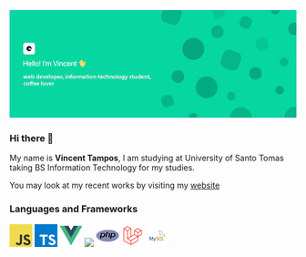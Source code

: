 ![Readme Banner](https://raw.githubusercontent.com/glitchcodes/glitchcodes/6f3963b578d8865c0a6fb3ae5a4e0e9bfaaaccba/readme-banner.png)

### Hi there 👋
My name is **Vincent Tampos**, I am studying at University of Santo Tomas taking BS Information Technology for my studies.

You may look at my recent works by visiting my [website](https://glitchcodes.netlify.app)

### Languages and Frameworks
[<img src='https://raw.githubusercontent.com/github/explore/80688e429a7d4ef2fca1e82350fe8e3517d3494d/topics/javascript/javascript.png' width='40' />](https://github.com/glitchcodes/) [<img src='https://raw.githubusercontent.com/github/explore/80688e429a7d4ef2fca1e82350fe8e3517d3494d/topics/typescript/typescript.png' width='40' />](https://github.com/glitchcodes/) [<img src='https://raw.githubusercontent.com/github/explore/80688e429a7d4ef2fca1e82350fe8e3517d3494d/topics/vue/vue.png' width='40'>](https://github.com/glitchcodes/) [<img src='https://glitchcodes.netlify.app/nuxt-logo.png' width='40'>](https://github.com/glitchcodes/) [<img src='https://raw.githubusercontent.com/github/explore/ccc16358ac4530c6a69b1b80c7223cd2744dea83/topics/php/php.png' width='40' />](https://github.com/glitchcodes) [<img src='https://raw.githubusercontent.com/github/explore/56a826d05cf762b2b50ecbe7d492a839b04f3fbf/topics/laravel/laravel.png' width='40' />](https://github.com/glitchcodes) 
[<img src='https://raw.githubusercontent.com/github/explore/80688e429a7d4ef2fca1e82350fe8e3517d3494d/topics/mysql/mysql.png' width='40' />](https://github.com/glitchcodes) 

<!--
**glitchcodes/glitchcodes** is a ✨ _special_ ✨ repository because its `README.md` (this file) appears on your GitHub profile.

Here are some ideas to get you started:

- 🔭 I’m currently working on ...
- 🌱 I’m currently learning ...
- 👯 I’m looking to collaborate on ...
- 🤔 I’m looking for help with ...
- 💬 Ask me about ...
- 📫 How to reach me: ...
- 😄 Pronouns: ...
- ⚡ Fun fact: ...
-->
